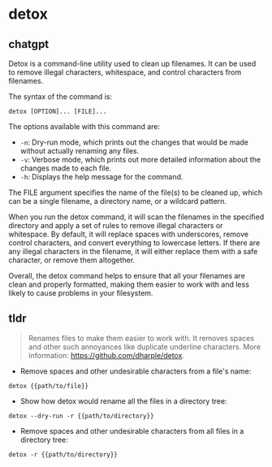 # detox 
## chatgpt 
Detox is a command-line utility used to clean up filenames. It can be used to remove illegal characters, whitespace, and control characters from filenames. 

The syntax of the command is: 

```
detox [OPTION]... [FILE]...
```

The options available with this command are:

- `-n`: Dry-run mode, which prints out the changes that would be made without actually renaming any files.
- `-v`: Verbose mode, which prints out more detailed information about the changes made to each file.
- `-h`: Displays the help message for the command.

The FILE argument specifies the name of the file(s) to be cleaned up, which can be a single filename, a directory name, or a wildcard pattern. 

When you run the detox command, it will scan the filenames in the specified directory and apply a set of rules to remove illegal characters or whitespace. By default, it will replace spaces with underscores, remove control characters, and convert everything to lowercase letters. If there are any illegal characters in the filename, it will either replace them with a safe character, or remove them altogether. 

Overall, the detox command helps to ensure that all your filenames are clean and properly formatted, making them easier to work with and less likely to cause problems in your filesystem. 

## tldr 
 
> Renames files to make them easier to work with.
> It removes spaces and other such annoyances like duplicate underline characters.
> More information: <https://github.com/dharple/detox>.

- Remove spaces and other undesirable characters from a file's name:

`detox {{path/to/file}}`

- Show how detox would rename all the files in a directory tree:

`detox --dry-run -r {{path/to/directory}}`

- Remove spaces and other undesirable characters from all files in a directory tree:

`detox -r {{path/to/directory}}`
